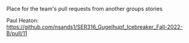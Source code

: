 Place for the team's pull requests from another groups stories

Paul Heaton: https://github.com/nsands1/SER316_Gugelhupf_Icebreaker_Fall-2022-B/pull/11
